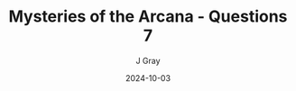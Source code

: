 ---
title: 'Mysteries of the Arcana - Questions 7'
alt: 'Questions'
date: '2024-10-03'
author: 'J Gray'
artist: 'Gennifer'
---